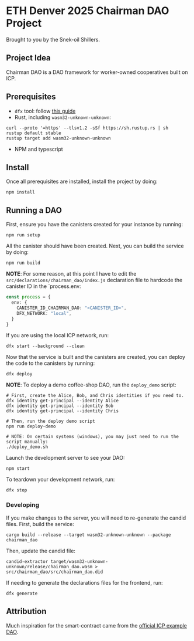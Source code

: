 # ETH Denver 2025 Chairman DAO Project

Brought to you by the Snek-oil Shillers.

## Project Idea

Chairman DAO is a DAO framework for worker-owned cooperatives built on ICP.

## Prerequisites

* `dfx` tool: follow [this guide](https://internetcomputer.org/docs/current/developer-docs/getting-started/install)
* Rust, including `wasm32-unknown-unknown`:

```shell
curl --proto '=https' --tlsv1.2 -sSf https://sh.rustup.rs | sh
rustup default stable
rustup target add wasm32-unknown-unknown
```

* NPM and typescript

## Install

Once all prerequisites are installed, install the project by doing:

```shell
npm install
```

## Running a DAO

First, ensure you have the canisters created for your instance by running:

```shell
npm run setup
```

All the canister should have been created.
Next, you can build the service by doing:

```shell
npm run build
```

**NOTE**: For some reason, at this point I have to edit the `src/declarations/chairman_dao/index.js` declaration file to hardcode the canister ID in the `process.env:

```typescript
const process = {
  env: {
    CANISTER_ID_CHAIRMAN_DAO: "<CANISTER_ID>",
    DFX_NETWORK: "local",
  }
}
```

If you are using the local ICP network, run:

```shell
dfx start --background --clean
```

Now that the service is built and the canisters are created, you can deploy the code to the canisters by running:

```shell
dfx deploy
```

**NOTE**: To deploy a demo coffee-shop DAO, run the `deploy_demo` script:

```shell
# First, create the Alice, Bob, and Chris identities if you need to.
dfx identity get-principal --identity Alice
dfx identity get-principal --identity Bob
dfx identity get-principal --identity Chris

# Then, run the deploy demo script
npm run deploy-demo

# NOTE: On certain systems (windows), you may just need to run the script manually:
./deploy_demo.sh
```

Launch the development server to see your DAO:

```shell
npm start
```

To teardown your development network, run:

```
dfx stop
```

### Developing

If you make changes to the server, you will need to re-generate the candid files.
First, build the service:

```shell
cargo build --release --target wasm32-unknown-unknown --package chairman_dao
```

Then, update the candid file:

```shell
candid-extractor target/wasm32-unknown-unknown/release/chairman_dao.wasm > src/chairman_dao/src/chairman_dao.did
```

If needing to generate the declarations files for the frontend, run:

```shell
dfx generate
```

## Attribution

Much inspiration for the smart-contract came from the [official ICP example DAO](https://github.com/dfinity/examples/tree/master/rust/basic_dao).
